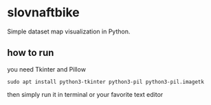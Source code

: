 # slovnaftbike
Simple dataset map visualization in Python.
## how to run
you need Tkinter and Pillow

`sudo apt install python3-tkinter python3-pil python3-pil.imagetk`

then simply run it in terminal or your favorite text editor
